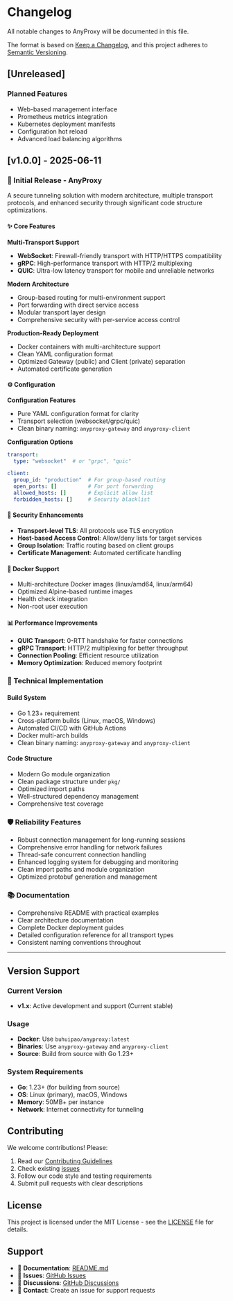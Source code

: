 # Changelog

All notable changes to AnyProxy will be documented in this file.

The format is based on [Keep a Changelog](https://keepachangelog.com/en/1.0.0/),
and this project adheres to [Semantic Versioning](https://semver.org/spec/v2.0.0.html).

## [Unreleased]

### Planned Features
- Web-based management interface
- Prometheus metrics integration
- Kubernetes deployment manifests
- Configuration hot reload
- Advanced load balancing algorithms

## [v1.0.0] - 2025-06-11

### 🚀 Initial Release - AnyProxy

A secure tunneling solution with modern architecture, multiple transport protocols, and enhanced security through significant code structure optimizations.

#### ✨ Core Features

**Multi-Transport Support**
- **WebSocket**: Firewall-friendly transport with HTTP/HTTPS compatibility
- **gRPC**: High-performance transport with HTTP/2 multiplexing
- **QUIC**: Ultra-low latency transport for mobile and unreliable networks

**Modern Architecture** 
- Group-based routing for multi-environment support
- Port forwarding with direct service access
- Modular transport layer design
- Comprehensive security with per-service access control

**Production-Ready Deployment**
- Docker containers with multi-architecture support
- Clean YAML configuration format
- Optimized Gateway (public) and Client (private) separation
- Automated certificate generation

#### ⚙️ Configuration

**Configuration Features**
- Pure YAML configuration format for clarity
- Transport selection (websocket/grpc/quic)
- Clean binary naming: `anyproxy-gateway` and `anyproxy-client`

**Configuration Options**
```yaml
transport:
  type: "websocket"  # or "grpc", "quic"

client:
  group_id: "production"  # For group-based routing
  open_ports: []          # For port forwarding
  allowed_hosts: []       # Explicit allow list
  forbidden_hosts: []     # Security blacklist
```

#### 🔐 Security Enhancements

- **Transport-level TLS**: All protocols use TLS encryption
- **Host-based Access Control**: Allow/deny lists for target services
- **Group Isolation**: Traffic routing based on client groups
- **Certificate Management**: Automated certificate handling

#### 🐳 Docker Support

- Multi-architecture Docker images (linux/amd64, linux/arm64)
- Optimized Alpine-based runtime images
- Health check integration
- Non-root user execution

#### 📊 Performance Improvements

- **QUIC Transport**: 0-RTT handshake for faster connections
- **gRPC Transport**: HTTP/2 multiplexing for better throughput
- **Connection Pooling**: Efficient resource utilization
- **Memory Optimization**: Reduced memory footprint

### 🔧 Technical Implementation

#### Build System
- Go 1.23+ requirement
- Cross-platform builds (Linux, macOS, Windows)
- Automated CI/CD with GitHub Actions
- Docker multi-arch builds
- Clean binary naming: `anyproxy-gateway` and `anyproxy-client`

#### Code Structure
- Modern Go module organization
- Clean package structure under `pkg/`
- Optimized import paths
- Well-structured dependency management
- Comprehensive test coverage

### 🛡️ Reliability Features

- Robust connection management for long-running sessions
- Comprehensive error handling for network failures
- Thread-safe concurrent connection handling
- Enhanced logging system for debugging and monitoring
- Clean import paths and module organization
- Optimized protobuf generation and management

### 📚 Documentation

- Comprehensive README with practical examples
- Clear architecture documentation
- Complete Docker deployment guides
- Detailed configuration reference for all transport types
- Consistent naming conventions throughout

---

## Version Support

### Current Version
- **v1.x**: Active development and support (Current stable)

### Usage
- **Docker**: Use `buhuipao/anyproxy:latest`
- **Binaries**: Use `anyproxy-gateway` and `anyproxy-client`
- **Source**: Build from source with Go 1.23+

### System Requirements
- **Go**: 1.23+ (for building from source)
- **OS**: Linux (primary), macOS, Windows
- **Memory**: 50MB+ per instance
- **Network**: Internet connectivity for tunneling

## Contributing

We welcome contributions! Please:
1. Read our [Contributing Guidelines](CONTRIBUTING.md)
2. Check existing [issues](https://github.com/buhuipao/anyproxy/issues)
3. Follow our code style and testing requirements
4. Submit pull requests with clear descriptions

## License

This project is licensed under the MIT License - see the [LICENSE](LICENSE) file for details.

## Support

- 📖 **Documentation**: [README.md](README.md)
- 🐛 **Issues**: [GitHub Issues](https://github.com/buhuipao/anyproxy/issues)
- 💬 **Discussions**: [GitHub Discussions](https://github.com/buhuipao/anyproxy/discussions)
- 📧 **Contact**: Create an issue for support requests 